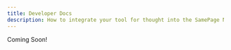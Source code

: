 ```yaml
---
title: Developer Docs
description: How to integrate your tool for thought into the SamePage Network
---
```


Coming Soon!
